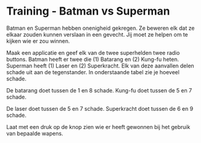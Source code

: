 # Training - Batman vs Superman

Batman en Superman hebben onenigheid gekregen. Ze beweren elk dat ze elkaar zouden kunnen verslaan in een gevecht. Jij moet ze helpen om te kijken wie er zou winnen. 

Maak een applicatie en geef elk van de twee superhelden twee radio buttons. Batman heeft er twee die (1) Batarang en (2) Kung-fu heten. Superman heeft (1) Laser en (2) Superkracht. Elk van deze aanvallen delen schade uit aan de tegenstander. In onderstaande tabel zie je hoeveel schade. 

De batarang doet tussen de 1 en 8 schade. Kung-fu doet tussen de 5 en 7 schade. 

De laser doet tussen de 5 en 7 schade. Superkracht doet tussen de 6 en 9 schade. 

Laat met een druk op de knop zien wie er heeft gewonnen bij het gebruik van bepaalde wapens.